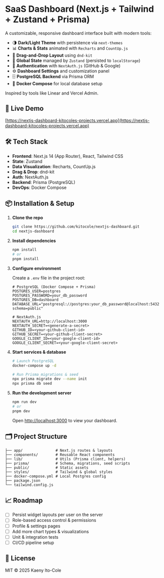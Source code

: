 # SaaS Dashboard (Next.js + Tailwind + Zustand + Prisma)

A customizable, responsive dashboard interface built with modern tools:

- 🌗 **Dark/Light Theme** with persistence via `next-themes`
- 📊 **Charts & Stats** animated with `Recharts` and `CountUp.js`
- 🔀 **Drag-and-Drop Layout** using `dnd-kit`
- 🧠 **Global State** managed by `Zustand` (persisted to `localStorage`)
- 🔐 **Authentication** with `NextAuth.js` (GitHub & Google)
- ⚙️ **Dashboard Settings** and customization panel
- 🗄️ **PostgreSQL Backend** via Prisma ORM
- 🐳 **Docker Compose** for local database setup

Inspired by tools like Linear and Vercel Admin.

## 🚀 Live Demo

[https://nextjs-dashboard-kitocoles-projects.vercel.app](https://nextjs-dashboard-kitocoles-projects.vercel.app)

## 🛠️ Tech Stack

- **Frontend**: Next.js 14 (App Router), React, Tailwind CSS
- **State**: Zustand
- **Data Visualization**: Recharts, CountUp.js
- **Drag & Drop**: dnd-kit
- **Auth**: NextAuth.js
- **Backend**: Prisma (PostgreSQL)
- **DevOps**: Docker Compose

## 📦 Installation & Setup

1. **Clone the repo**

   ```bash
   git clone https://github.com/kitocole/nextjs-dashboard.git
   cd nextjs-dashboard
   ```

2. **Install dependencies**

   ```bash
   npm install
   # or
   pnpm install
   ```

3. **Configure environment**

   Create a `.env` file in the project root:

   ```dotenv
   # PostgreSQL (Docker Compose + Prisma)
   POSTGRES_USER=postgres
   POSTGRES_PASSWORD=your_db_password
   POSTGRES_DB=dashboard
   DATABASE_URL="postgresql://postgres:your_db_password@localhost:5432/dashboard?schema=public"

   # NextAuth.js
   NEXTAUTH_URL=http://localhost:3000
   NEXTAUTH_SECRET=<generate-a-secret>
   GITHUB_ID=<your-github-client-id>
   GITHUB_SECRET=<your-github-client-secret>
   GOOGLE_CLIENT_ID=<your-google-client-id>
   GOOGLE_CLIENT_SECRET=<your-google-client-secret>
   ```

4. **Start services & database**

   ```bash
   # Launch PostgreSQL
   docker-compose up -d

   # Run Prisma migrations & seed
   npx prisma migrate dev --name init
   npx prisma db seed
   ```

5. **Run the development server**

   ```bash
   npm run dev
   # or
   pnpm dev
   ```

   Open [http://localhost:3000](http://localhost:3000) to view your dashboard.

## 🗂️ Project Structure

```
├── app/               # Next.js routes & layouts
├── components/        # Reusable React components
├── lib/               # Utils (Prisma client, helpers)
├── prisma/            # Schema, migrations, seed scripts
├── public/            # Static assets
├── styles/            # Tailwind & global styles
├── docker-compose.yml # Local Postgres config
├── package.json
└── tailwind.config.js
```

## 📈 Roadmap

- [ ] Persist widget layouts per user on the server
- [ ] Role-based access control & permissions
- [ ] Profile & settings pages
- [ ] Add more chart types & visualizations
- [ ] Unit & integration tests
- [ ] CI/CD pipeline setup

## 📄 License

MIT © 2025 Kaeny Ito-Cole
